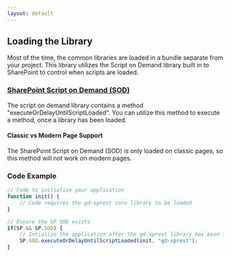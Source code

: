```yaml
---
layout: default
---
```


## Loading the Library

Most of the time, the common libraries are loaded in a bundle separate from your project. This library utilizes the Script on Demand library built in to SharePoint to control when scripts are loaded.

### [SharePoint Script on Demand (SOD)](https://docs.microsoft.com/en-us/previous-versions/office/developer/sharepoint-2010/ff410742(v%3Doffice.14))

The script on demand library contains a method "executeOrDelayUntilScriptLoaded". You can utilize this method to execute a method, once a library has been loaded.

#### Classic vs Modern Page Support

The SharePoint Script on Demand (SOD) is only loaded on classic pages, so this method will not work on modern pages.

### Code Example

```js
// Code to initialize your application
function init() {
    // Code requires the gd-sprest core library to be loaded
}

// Ensure the SP SOD exists
if(SP && SP.SOD) {
    // Intialize the application after the gd-sprest library has been loaded
    SP.SOD.executeOrDelayUntilScriptLoaded(init, "gd-sprest");
}
```